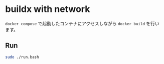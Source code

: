 buildx with network
===

`docker compose` で起動したコンテナにアクセスしながら `docker build` を行います。

## Run

```bash
sudo ./run.bash
```
